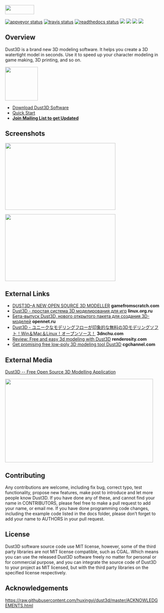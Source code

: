<a href="https://dust3d.org" target="_blank"><image src="https://dust3d.org/images/dust3d-logo-wide.png" width="94" height="30"></a>

[![appveyor status](https://ci.appveyor.com/api/projects/status/github/huxingyi/dust3d?branch=master&svg=true)](https://ci.appveyor.com/project/huxingyi/dust3d) [![travis status](https://travis-ci.org/huxingyi/dust3d.svg?branch=master)](https://travis-ci.org/huxingyi/dust3d) [![readthedocs status](https://readthedocs.org/projects/dust3d/badge/?version=latest)](http://docs.dust3d.org/en/latest/?badge=latest) [![](https://img.shields.io/twitter/follow/jeremyhu2016.svg?label=%20%40follow&style=social)](https://twitter.com/jeremyhu2016) [![](https://img.shields.io/badge/mailing%20list%20-join-blue.svg)](https://www.freelists.org/list/dust3d) [![](https://img.shields.io/discourse/https/dust3d.discourse.group/status.svg)](https://dust3d.discourse.group/) [![](https://img.shields.io/github/downloads/huxingyi/dust3d/total.svg)](http://docs.dust3d.org/en/latest/install.html)

Overview
----------

Dust3D is a brand new 3D modeling software. It helps you create a 3D watertight model in seconds. Use it to speed up your character modeling in game making, 3D printing, and so on.  

<a href="https://blogs.dust3d.org/2019/07/18/dust3d-awarded-epic-megagrants/"><img width="106" height="109" src="https://dust3d.org/images/EpicMegaGrants_Badge_Dark.png" /></a>  

- [Download Dust3D Software](http://docs.dust3d.org/en/latest/install.html)  
- [Quick Start](http://docs.dust3d.org)  
- __[Join Mailing List to get Updated](https://www.freelists.org/list/dust3d)__  

Screenshots
----------------------
<a href="https://github.com/Dust3D-Modeling/10minuteseveryday/tree/master/jeremyhu2016/giraffe"><image src="https://raw.githubusercontent.com/Dust3D-Modeling/10minuteseveryday/master/jeremyhu2016/giraffe/giraffe.png" width="358" height="216"></a>


<a href="https://github.com/Dust3D-Modeling/10minuteseveryday/tree/master/jeremyhu2016/honda-monkey"><image src="https://raw.githubusercontent.com/Dust3D-Modeling/10minuteseveryday/master/jeremyhu2016/honda-monkey/honda-monkey.png" width="358" height="216"></a>

External Links
-------------
- [DUST3D–A NEW OPEN SOURCE 3D MODELLER](http://www.gamefromscratch.com/post/2018/04/20/Dust3D-A-New-Open-Source-3D-Modeller.aspx) **gamefromscratch.com**  
- [Dust3D - простая система 3D моделирования для игр](https://www.linux.org.ru/news/opensource/14198146) **linux.org.ru**  
- [Бета-выпуск Dust3D, нового открытого пакета для создания 3D-моделей](https://www.opennet.ru/opennews/art.shtml?num=49694) **opennet.ru**  
- [Dust3D - ユニークなモデリングフローが印象的な無料の3Dモデリングソフト！Win＆Mac＆Linux！オープンソース！](https://3dnchu.com/archives/dust3d/) **3dnchu.com**  
- [Review: Free and easy 3d modeling with Dust3D](https://magazine.renderosity.com/article/5482/review-free-and-easy-3d-modeling-with-dust3d) **renderosity.com**  
- [Get promising free low-poly 3D modeling tool Dust3D](http://www.cgchannel.com/2020/01/get-promising-free-low-poly-3d-modeling-tool-dust3d/) **cgchannel.com**  

External Media
-------------
[Dust3D -- Free Open Source 3D Modelling Application](https://www.youtube.com/watch?v=YBnEQk_5D70)

<a href="https://www.youtube.com/watch?v=YBnEQk_5D70" target="_blank"><image src="https://raw.githubusercontent.com/huxingyi/dust3d/master/docs/images/dust3d-free-open-source-3d-modelling-application-video-thumbnail.png" width="480" height="270"></a>

Contributing
---------------
Any contributions are welcome, including fix bug, correct typo, test functionality, propose new features, make post to introduce and let more people know Dust3D. If you have done any of these, and cannot find your name in CONTRIBUTORS, please feel free to make a pull request to add your name, or email me.
If you have done programming code changes, including the example code listed in the docs folder, please don’t forget to add your name to AUTHORS in your pull request.

License
-----------
Dust3D software source code use MIT license, however, some of the third party libraries are not MIT license compatible, such as CGAL. Which means you can use the released Dust3D software freely no matter for personal or for commercial purpose, and you can integrate the source code of Dust3D to your project as MIT licensed, but with the third party libraries on the specified license respectively.

Acknowledgements
-------------------
https://raw.githubusercontent.com/huxingyi/dust3d/master/ACKNOWLEDGEMENTS.html
